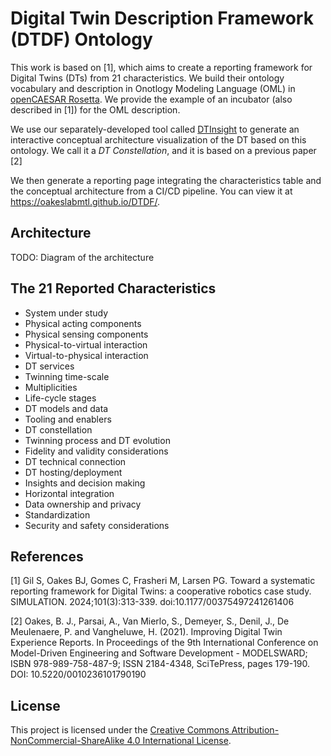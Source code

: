 # Digital Twin Description Framework (DTDF) Ontology

This work is based on [1], which aims to create a reporting framework for Digital Twins (DTs) from 21 characteristics. We build their ontology vocabulary and description in Onotlogy Modeling Language (OML) in [openCAESAR Rosetta](https://github.com/opencaesar/oml-rosetta). We provide the example of an incubator (also described in [1]) for the OML description.

We use our separately-developed tool called [DTInsight](https://github.com/oakeslabmtl/DTInsight) to generate an interactive conceptual architecture visualization of the DT based on this ontology. We call it a *DT Constellation*, and it is based on a previous paper [2]

We then generate a reporting page integrating the characteristics table and the conceptual architecture from a CI/CD pipeline. You can view it at https://oakeslabmtl.github.io/DTDF/.

## Architecture

TODO: Diagram of the architecture

## The 21 Reported Characteristics

- System under study
- Physical acting components
- Physical sensing components
- Physical-to-virtual interaction
- Virtual-to-physical interaction
- DT services
- Twinning time-scale
- Multiplicities
- Life-cycle stages
- DT models and data
- Tooling and enablers
- DT constellation
- Twinning process and DT evolution
- Fidelity and validity considerations
- DT technical connection
- DT hosting/deployment
- Insights and decision making
- Horizontal integration
- Data ownership and privacy
- Standardization
- Security and safety considerations

## References

[1] Gil S, Oakes BJ, Gomes C, Frasheri M, Larsen PG. Toward a systematic reporting framework for Digital Twins: a cooperative robotics case study. SIMULATION. 2024;101(3):313-339. doi:10.1177/00375497241261406

[2] Oakes, B. J., Parsai, A., Van Mierlo, S., Demeyer, S., Denil, J., De Meulenaere, P. and Vangheluwe, H. (2021). Improving Digital Twin Experience Reports. In Proceedings of the 9th International Conference on Model-Driven Engineering and Software Development - MODELSWARD; ISBN 978-989-758-487-9; ISSN 2184-4348, SciTePress, pages 179-190. DOI: 10.5220/0010236101790190

## License

This project is licensed under the 
[Creative Commons Attribution-NonCommercial-ShareAlike 4.0 International License](https://creativecommons.org/licenses/by-nc-sa/4.0/).
